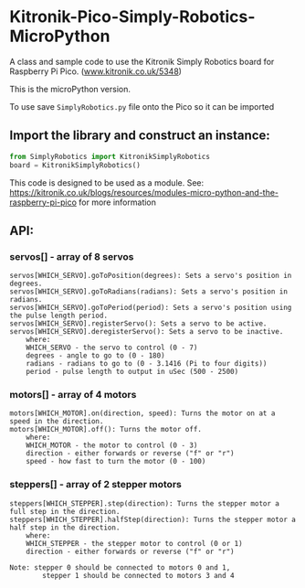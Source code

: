 # Kitronik-Pico-Simply-Robotics-MicroPython

A class and sample code to use the Kitronik Simply Robotics board for Raspberry Pi Pico. (www.kitronik.co.uk/5348)

This is the microPython version. 

To use save `SimplyRobotics.py` file onto the Pico so it can be imported

## Import the library and construct an instance:
``` python
from SimplyRobotics import KitronikSimplyRobotics
board = KitronikSimplyRobotics()
```

This code is designed to be used as a module. See: https://kitronik.co.uk/blogs/resources/modules-micro-python-and-the-raspberry-pi-pico for more information

## API:

### servos[] - array of 8 servos
```
servos[WHICH_SERVO].goToPosition(degrees): Sets a servo's position in degrees.
servos[WHICH_SERVO].goToRadians(radians): Sets a servo's position in radians.
servos[WHICH_SERVO].goToPeriod(period): Sets a servo's position using the pulse length period.
servos[WHICH_SERVO].registerServo(): Sets a servo to be active.
servos[WHICH_SERVO].deregisterServo(): Sets a servo to be inactive.
    where:
    WHICH_SERVO - the servo to control (0 - 7)
    degrees - angle to go to (0 - 180)
    radians - radians to go to (0 - 3.1416 (Pi to four digits))
    period - pulse length to output in uSec (500 - 2500)    
```

### motors[] - array of 4 motors
```
motors[WHICH_MOTOR].on(direction, speed): Turns the motor on at a speed in the direction.
motors[WHICH_MOTOR].off(): Turns the motor off.
    where:
    WHICH_MOTOR - the motor to control (0 - 3)
    direction - either forwards or reverse ("f" or "r")
    speed - how fast to turn the motor (0 - 100)
```

### steppers[] - array of 2 stepper motors
```
steppers[WHICH_STEPPER].step(direction): Turns the stepper motor a full step in the direction.
steppers[WHICH_STEPPER].halfStep(direction): Turns the stepper motor a half step in the direction.
    where:
    WHICH_STEPPER - the stepper motor to control (0 or 1)
    direction - either forwards or reverse ("f" or "r")

Note: stepper 0 should be connected to motors 0 and 1,
        stepper 1 should be connected to motors 3 and 4
```